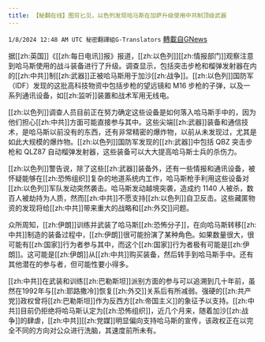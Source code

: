 ```yaml
---
title: 【秘翻在线】图穷匕见，以色列发现哈马斯在加萨升级使用中共制顶级武器
---
```

`1/8/2024 12:48 AM UTC 秘密翻譯組G-Translators` [轉載自GNews](https://gnews.org/articles/2194834)

据[[zh:英国]]《[[zh:每日电讯]]报》报道，[[zh:以色列]][[zh:情报部门]]观察注意到哈马斯使用的战斗装备进行了升级。调查显示，包括突击步枪和榴弹发射器在内的[[zh:中共]]制[[zh:武器]]正被哈马斯用于加沙[[zh:战争]]。[[zh:以色列]]国防军（IDF）发现的这批高科技物资中包括步枪的望远镜和 M16 步枪的子弹，以及一系列通讯设备，如[[zh:监听]]装置和战术军用无线电。

[[zh:以色列]]调查人员目前正在努力确定这些设备是如何落入哈马斯手中的，因为他们担心[[zh:中共]]方面可能直接参与其中。这些尖端[[zh:武器]]装备和通信技术，是哈马斯以前没有的东西，还有非常精密的爆炸物，以前从未发现过，尤其是如此大规模的爆炸物。[[zh:以色列]]国防军发现的[[zh:武器]]中包括 QBZ 突击步枪和 QLZ87 自动榴弹发射器，这些装备可以大大提高哈马斯士兵的杀伤力。

[[zh:以色列]]警告说，除了这些[[zh:武器]]装备外，还有一些情报和通讯设备，被怀疑能够在[[zh:恐怖组织]]复杂的地道系统内工作，哈马斯枪手利用这些设备对[[zh:以色列]]军队发动突然袭击。哈马斯发动越境突袭，造成约 1140 人被杀，数百人被劫持为人质，然而[[zh:中共]]不愿支持[[zh:以色列]]自卫反击。这些藏匿物资的发现将给[[zh:中共]]带来重大的战略和[[zh:外交]]问题。

众所周知，[[zh:伊朗]]训练并武装了哈马斯[[zh:恐怖分子]]，在向哈马斯转移[[zh:中共]]制造的装备过程中，[[zh:伊朗]]很可能扮演了某种角色。如果数量很大，很可能有[[zh:国家]]行为者参与其中，而这个[[zh:国家]]行为者极有可能是[[zh:伊朗]]。这可能是[[zh:伊朗]]从[[zh:中共]]购买装备，然后转手到哈马斯手中。还有其他潜在的参与者，但可能性要小得多。

[[zh:中共]]在武装和训练[[zh:巴勒斯坦]]派别方面的参与可以追溯到几十年前，虽然在1992年与[[zh:耶路撒冷]]恢复[[zh:外交]]关系后有所减弱。强硬的[[zh:共产党]]政权曾将[[zh:巴勒斯坦]]作为反西方[[zh:帝国主义]]的象征予以支持。[[zh:中共]]目前仍拒绝将哈马斯认定为[[zh:恐怖组织]]，近几个月来，随着加沙[[zh:战争]]的肆虐，[[zh:中共]][[zh:党媒]]明显偏向支持哈马斯的宣传，该政权正在以完全不同的方向对公众进行洗脑，其速度前所未有。
